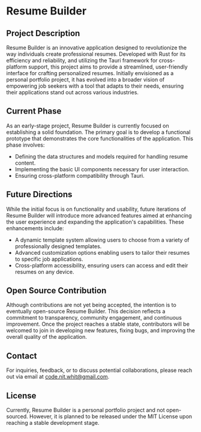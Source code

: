 # Resume Builder

## Project Description

Resume Builder is an innovative application designed to revolutionize the way individuals create professional resumes. Developed with Rust for its efficiency and reliability, and utilizing the Tauri framework for cross-platform support, this project aims to provide a streamlined, user-friendly interface for crafting personalized resumes. Initially envisioned as a personal portfolio project, it has evolved into a broader vision of empowering job seekers with a tool that adapts to their needs, ensuring their applications stand out across various industries.

## Current Phase

As an early-stage project, Resume Builder is currently focused on establishing a solid foundation. The primary goal is to develop a functional prototype that demonstrates the core functionalities of the application. This phase involves:

- Defining the data structures and models required for handling resume content.
- Implementing the basic UI components necessary for user interaction.
- Ensuring cross-platform compatibility through Tauri.

## Future Directions

While the initial focus is on functionality and usability, future iterations of Resume Builder will introduce more advanced features aimed at enhancing the user experience and expanding the application's capabilities. These enhancements include:

- A dynamic template system allowing users to choose from a variety of professionally designed templates.
- Advanced customization options enabling users to tailor their resumes to specific job applications.
- Cross-platform accessibility, ensuring users can access and edit their resumes on any device.

## Open Source Contribution

Although contributions are not yet being accepted, the intention is to eventually open-source Resume Builder. This decision reflects a commitment to transparency, community engagement, and continuous improvement. Once the project reaches a stable state, contributors will be welcomed to join in developing new features, fixing bugs, and improving the overall quality of the application.

## Contact

For inquiries, feedback, or to discuss potential collaborations, please reach out via email at code.nit.whit@gmail.com.

## License

Currently, Resume Builder is a personal portfolio project and not open-sourced. However, it is planned to be released under the MIT License upon reaching a stable development stage.
